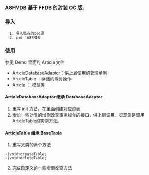 ### A8FMDB 基于 FFDB 的封装 OC 版.
### 导入
      1. 导入私有的pod源
      2. pod 'A8FMDB'
### 使用
参见 Demo 里面的 Article 文件
- ArticleDatabaseAdaptor：供上层使用的管理单利
- ArticleTable ：存储的事务操作
- Article ： 模型类

#### ArticleDatabaseAdaptor 继承 DatabaseAdaptor
1. 重写 init 方法，在里面创建对应的表
2. 增加一些对表的增删改查事务操作的接口，供上层调用。实现则是调用ArticleTable的实例方法。

#### ArticleTable 继承 BaseTable
1. 重写父类的两个方法
```objc
-(void)createTable;
-(void)deleteTable;
```
2. 完成自定义的一些增删改查方法

